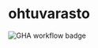 # ohtuvarasto


![GHA workflow badge](https://github.com/juhok00/ohtuvarasto/workflows/CI/badge.svg)
